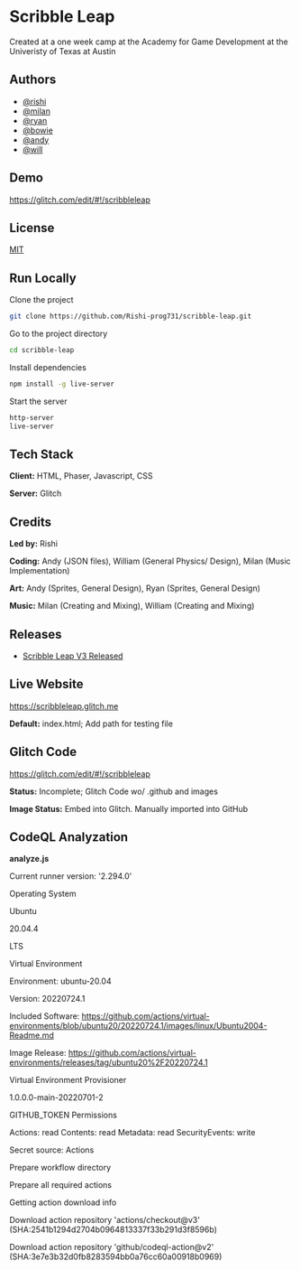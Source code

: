 
# Scribble Leap

Created at a one week camp at the Academy for Game Development at the Univeristy of Texas at Austin 



## Authors

- [@rishi](https://github.com/Rishi-prog731)
- [@milan](https://github.com/milanvlds259)
- [@ryan](https://github.com/ryanbenes88)
- [@bowie](https://github.com/ProBassoonist)
- [@andy](https://github.com/axdyv)
- [@will](https://github.com/Squeakerman)
## Demo

https://glitch.com/edit/#!/scribbleleap



## License

[MIT](https://choosealicense.com/licenses/mit/)


## Run Locally

Clone the project

```bash
git clone https://github.com/Rishi-prog731/scribble-leap.git
```

Go to the project directory

```bash
cd scribble-leap
```

Install dependencies

```bash
npm install -g live-server
```

Start the server

```bash
http-server
live-server
```


## Tech Stack

**Client:** HTML, Phaser, Javascript, CSS

**Server:** Glitch

## Credits

**Led by:** Rishi

**Coding:** Andy (JSON files), William (General Physics/ Design), Milan (Music Implementation) 

**Art:** Andy (Sprites, General Design), Ryan (Sprites, General Design)

**Music:** Milan (Creating and Mixing), William (Creating and Mixing)


## Releases
- [Scribble Leap V3 Released](https://github.com/Rishi-prog731/scribble-leap/tags)


## Live Website
https://scribbleleap.glitch.me

**Default:** index.html; Add path for testing file

## Glitch Code
https://glitch.com/edit/#!/scribbleleap

**Status:** Incomplete; Glitch Code wo/ .github and images

**Image Status:** Embed into Glitch. Manually imported into GitHub

## CodeQL Analyzation

**analyze.js**

Current runner version: '2.294.0'

Operating System

  Ubuntu
  
  20.04.4
  
  LTS
  
Virtual Environment

  Environment: ubuntu-20.04
  
  Version: 20220724.1
  
  Included Software: https://github.com/actions/virtual-environments/blob/ubuntu20/20220724.1/images/linux/Ubuntu2004-Readme.md
  
  Image Release: https://github.com/actions/virtual-environments/releases/tag/ubuntu20%2F20220724.1
  
Virtual Environment Provisioner

  1.0.0.0-main-20220701-2
  
GITHUB_TOKEN Permissions

  Actions: read
  Contents: read
  Metadata: read
  SecurityEvents: write
  
Secret source: Actions

Prepare workflow directory

Prepare all required actions

Getting action download info

Download action repository 'actions/checkout@v3' (SHA:2541b1294d2704b0964813337f33b291d3f8596b)

Download action repository 'github/codeql-action@v2' (SHA:3e7e3b32d0fb8283594bb0a76cc60a00918b0969)



